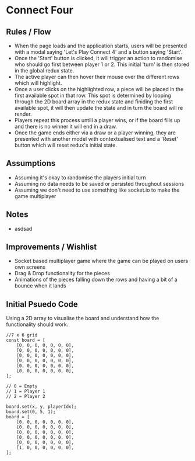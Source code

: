 # Connect Four

## Rules / Flow
- When the page loads and the application starts, users will be presented with a modal saying 'Let's Play Connect 4' and a button saying 'Start'.
- Once the 'Start' button is clicked, it will trigger an action to randomise who should go first between player 1 or 2. This initial 'turn' is then stored in the global redux state.
- The active player can then hover their mouse over the different rows which will highlight.
- Once a user clicks on the highlighted row, a piece will be placed in the first available spot in that row. This spot is determined by looping through the 2D board array in the redux state and finiding the first available spot, it will then update the state and in turn the board will re render.
- Players repeat this process untill a player wins, or if the board fills up and there is no winner it will end in a draw.
- Once the game ends either via a draw or a player winning, they are presented with another model with contextualised text and a 'Reset' button which will reset redux's initial state.

## Assumptions
- Assuming it's okay to randomise the players initial turn
- Assuming no data needs to be saved or persisted throughout sessions
- Assuming we don't need to use something like socket.io to make the game multiplayer

## Notes
- asdsad

## Improvements / Wishlist
- Socket based multiplayer game where the game can be played on users own screens
- Drag & Drop functionality for the pieces
- Animations of the pieces falling down the rows and having a bit of a bounce when it lands

## Initial Psuedo Code
Using a 2D array to visualise the board and understand how the functionality should work.

```
//7 x 6 grid
const board = [
    [0, 0, 0, 0, 0, 0, 0],
    [0, 0, 0, 0, 0, 0, 0],
    [0, 0, 0, 0, 0, 0, 0],
    [0, 0, 0, 0, 0, 0, 0],
    [0, 0, 0, 0, 0, 0, 0],
    [0, 0, 0, 0, 0, 0, 0],
];

// 0 = Empty
// 1 = Player 1
// 2 = Player 2

board.set(x, y, playerIdx);
board.set(0, 5, 1);
board = [
    [0, 0, 0, 0, 0, 0, 0],
    [0, 0, 0, 0, 0, 0, 0],
    [0, 0, 0, 0, 0, 0, 0],
    [0, 0, 0, 0, 0, 0, 0],
    [0, 0, 0, 0, 0, 0, 0],
    [1, 0, 0, 0, 0, 0, 0],
];
```